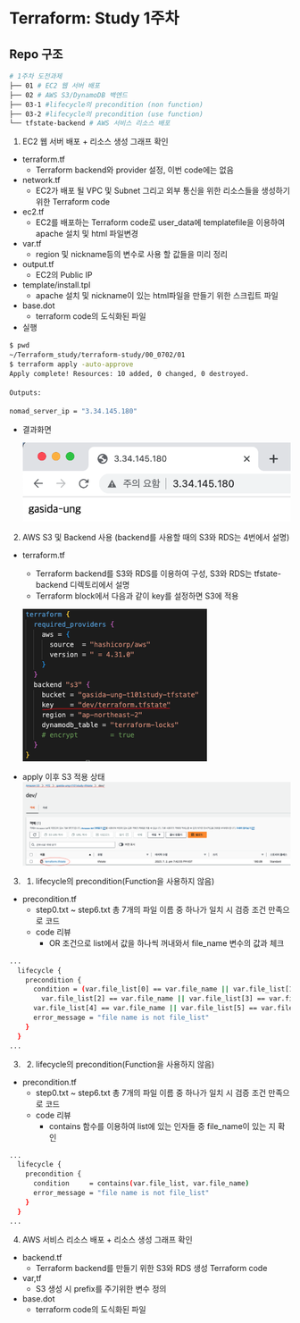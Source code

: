 # Terraform: Study 1주차

## Repo 구조

```bash
# 1주차 도전과제 
├── 01 # EC2 웹 서버 배포
├── 02 # AWS S3/DynamoDB 백엔드
├── 03-1 #lifecycle의 precondition (non function)
├── 03-2 #lifecycle의 precondition (use function)
└── tfstate-backend # AWS 서비스 리소스 배포
```

1. EC2 웹 서버 배포 + 리소스 생성 그래프 확인
- terraform.tf
   -  Terraform backend와 provider 설정, 이번 code에는 없음
- network.tf
   -  EC2가 배포 될 VPC 및 Subnet 그리고 외부 통신을 위한 리소스들을 생성하기 위한 Terraform code
- ec2.tf
   -  EC2를 배포하는 Terraform code로 user_data에 templatefile을 이용하여 apache 설치 및 html 파일변경
- var.tf
   -  region 및 nickname등의 변수로 사용 할 값들을 미리 정리
- output.tf
   -  EC2의 Public IP
- template/install.tpl
   -  apache 설치 및 nickname이 있는 html파일을 만들기 위한 스크립트 파일
- base.dot
   -  terraform code의 도식화된 파일
- 실행
```bash
$ pwd
~/Terraform_study/terraform-study/00_0702/01
$ terraform apply -auto-approve
Apply complete! Resources: 10 added, 0 changed, 0 destroyed.

Outputs:

nomad_server_ip = "3.34.145.180"
```
- 결과화면

  ![img](./01/img/img1.png)


2. AWS S3 및 Backend 사용 (backend를 사용할 때의 S3와 RDS는 4번에서 설명)
- terraform.tf
   -  Terraform backend를 S3와 RDS를 이용하여 구성, S3와 RDS는 tfstate-backend 디렉토리에서 설명 
   -  Terraform block에서 다음과 같이 key를 설정하면 S3에 적용

  ![img](./01/img/img2.png)
- apply 이후 S3 적용 상태
  ![img](./01/img/img3.png)


3. 1.  lifecycle의 precondition(Function을 사용하지 않음)
- precondition.tf
   -  step0.txt ~ step6.txt 총 7개의 파일 이름 중 하나가 일치 시 검증 조건 만족으로 코드
   -  code 리뷰 
      - OR 조건으로 list에서 값을 하나씩 꺼내와서 file_name 변수의 값과 체크
```bash
...
  lifecycle {
    precondition {
      condition = (var.file_list[0] == var.file_name || var.file_list[1] == var.file_name ||
        var.file_list[2] == var.file_name || var.file_list[3] == var.file_name ||
      var.file_list[4] == var.file_name || var.file_list[5] == var.file_name || var.file_list[6] == var.file_name)
      error_message = "file name is not file_list"
    }
  }
...
```

3. 2.  lifecycle의 precondition(Function을 사용하지 않음)
- precondition.tf
   -  step0.txt ~ step6.txt 총 7개의 파일 이름 중 하나가 일치 시 검증 조건 만족으로 코드
   -  code 리뷰 
      - contains 함수를 이용하여 list에 있는 인자들 중 file_name이 있는 지 확인 
```bash
...
  lifecycle {
    precondition {
      condition     = contains(var.file_list, var.file_name)
      error_message = "file name is not file_list"
    }
  }
...
```

4. AWS 서비스 리소스 배포 + 리소스 생성 그래프 확인
- backend.tf
   -  Terraform backend를 만들기 위한 S3와 RDS 생성 Terraform code
- var,tf
   -  S3 생성 시 prefix를 주기위한 변수 정의
- base.dot
   -  terraform code의 도식화된 파일